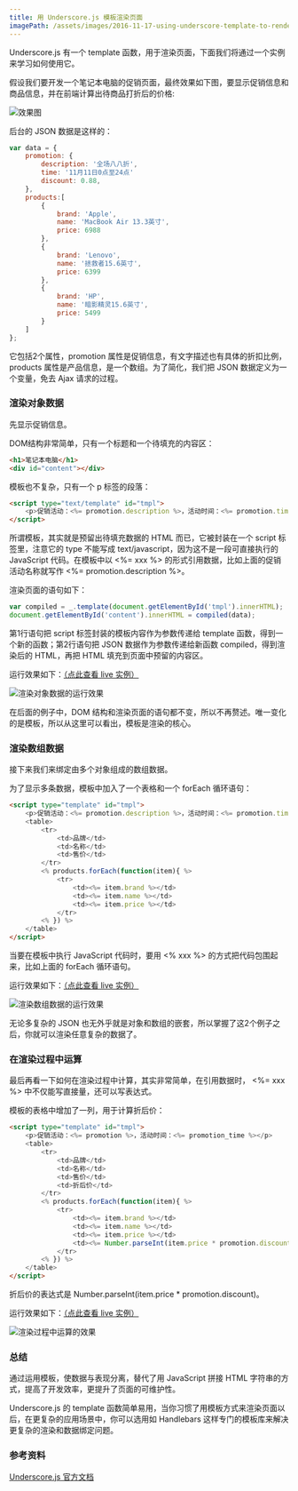 ```yaml
---
title: 用 Underscore.js 模板渲染页面
imagePath: /assets/images/2016-11-17-using-underscore-template-to-render-page
---
```


Underscore.js 有一个 template 函数，用于渲染页面，下面我们将通过一个实例来学习如何使用它。

假设我们要开发一个笔记本电脑的促销页面，最终效果如下图，要显示促销信息和商品信息，并在前端计算出待商品打折后的价格:

![效果图]({{page.imagePath}}/running-result.png)

后台的 JSON 数据是这样的：

``` javascript
var data = {
	promotion: {
		description: '全场八八折',
		time: '11月11日0点至24点'
		discount: 0.88,
	},
	products:[
		{
			brand: 'Apple',
			name: 'MacBook Air 13.3英寸',
			price: 6988
		},
		{
			brand: 'Lenovo',
			name: '拯救者15.6英寸',
			price: 6399
		},
		{
			brand: 'HP',
			name: '暗影精灵15.6英寸',
			price: 5499
		}
	]
};
```

它包括2个属性，promotion 属性是促销信息，有文字描述也有具体的折扣比例，products 属性是产品信息，是一个数组。为了简化，我们把 JSON 数据定义为一个变量，免去 Ajax 请求的过程。

### 渲染对象数据

先显示促销信息。

DOM结构非常简单，只有一个标题和一个待填充的内容区：

``` html
<h1>笔记本电脑</h1>
<div id="content"></div>
```

模板也不复杂，只有一个 p 标签的段落：

``` html
<script type="text/template" id="tmpl">
	<p>促销活动：<%= promotion.description %>，活动时间：<%= promotion.time %></p>
</script>
```

所谓模板，其实就是预留出待填充数据的 HTML 而已，它被封装在一个 script 标签里，注意它的 type 不能写成 text/javascript，因为这不是一段可直接执行的 JavaScript 代码。在模板中以 <%= xxx %> 的形式引用数据，比如上面的促销活动名称就写作 <%= promotion.description %>。

渲染页面的语句如下：

``` javascript
var compiled = _.template(document.getElementById('tmpl').innerHTML);
document.getElementById('content').innerHTML = compiled(data);
```

第1行语句把 script 标签封装的模板内容作为参数传递给 template 函数，得到一个新的函数；第2行语句把 JSON 数据作为参数传递给新函数 compiled，得到渲染后的 HTML，再把 HTML 填充到页面中预留的内容区。

运行效果如下：[（点此查看 live 实例）](https://codepen.io/comehope/pen/eBeWMb)

![渲染对象数据的运行效果]({{page.imagePath}}/step-1-object.png)

在后面的例子中，DOM 结构和渲染页面的语句都不变，所以不再赘述。唯一变化的是模板，所以从这里可以看出，模板是渲染的核心。

### 渲染数组数据

接下来我们来绑定由多个对象组成的数组数据。

为了显示多条数据，模板中加入了一个表格和一个 forEach 循环语句：

``` html
<script type="template" id="tmpl">
	<p>促销活动：<%= promotion.description %>，活动时间：<%= promotion.time %></p>
	<table>
		<tr>
			<td>品牌</td>
			<td>名称</td>
			<td>售价</td>
		</tr>
		<% products.forEach(function(item){ %>
			<tr>
				<td><%= item.brand %></td>
				<td><%= item.name %></td>
				<td><%= item.price %></td>
			</tr>
		<% }) %>
	</table>
</script>
```

当要在模板中执行 JavaScript 代码时，要用 <% xxx %> 的方式把代码包围起来，比如上面的 forEach 循环语句。

运行效果如下：[（点此查看 live 实例）](https://codepen.io/comehope/pen/LxxjKa)

![渲染数组数据的运行效果]({{page.imagePath}}/step-2-array.png)

无论多复杂的 JSON 也无外乎就是对象和数组的嵌套，所以掌握了这2个例子之后，你就可以渲染任意复杂的数据了。

### 在渲染过程中运算

最后再看一下如何在渲染过程中计算，其实非常简单，在引用数据时， <%= xxx %> 中不仅能写直接量，还可以写表达式。

模板的表格中增加了一列，用于计算折后价：

``` html
<script type="template" id="tmpl">
	<p>促销活动：<%= promotion %>，活动时间：<%= promotion_time %></p>
	<table>
		<tr>
			<td>品牌</td>
			<td>名称</td>
			<td>售价</td>
			<td>折后价</td>
		</tr>
		<% products.forEach(function(item){ %>
			<tr>
				<td><%= item.brand %></td>
				<td><%= item.name %></td>
				<td><%= item.price %></td>
				<td><%= Number.parseInt(item.price * promotion.discount) %>
			</tr>
		<% }) %>
	</table>
</script>
```

折后价的表达式是 Number.parseInt(item.price * promotion.discount)。

运行效果如下：[（点此查看 live 实例）](https://codepen.io/comehope/pen/EZZwYd)

![渲染过程中运算的效果]({{page.imagePath}}/step-3-execution.png)

### 总结

通过运用模板，使数据与表现分离，替代了用 JavaScript 拼接 HTML 字符串的方式，提高了开发效率，更提升了页面的可维护性。

Underscore.js 的 template 函数简单易用，当你习惯了用模板方式来渲染页面以后，在更复杂的应用场景中，你可以选用如 Handlebars 这样专门的模板库来解决更复杂的渲染和数据绑定问题。

### 参考资料

[Underscore.js 官方文档](http://underscorejs.org/#template)